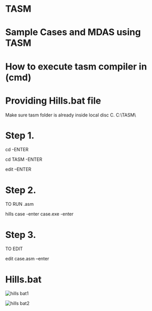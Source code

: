 # TASM
# Sample Cases and MDAS using TASM
# How to execute tasm compiler in (cmd) 
# Providing Hills.bat file 
  Make sure tasm folder is already inside local disc C.
  C:\TASM\
  
# Step 1.
  cd -ENTER
  
  cd TASM -ENTER
  
  edit –ENTER

# Step 2.
  TO RUN .asm
  
  hills case -enter
  case.exe -enter

# Step 3.
  TO EDIT
  
  edit case.asm –enter

# Hills.bat

![hills bat1](https://user-images.githubusercontent.com/17538473/41517848-d4b3af52-72f0-11e8-8b89-5db37d33f740.PNG)

![hills bat2](https://user-images.githubusercontent.com/17538473/41517871-007af6ae-72f1-11e8-9db1-34857a91a458.PNG)
